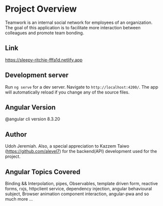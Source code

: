 # Project Overview

Teamwork is an internal social network for employees of an organization. The goal of this
application is to facilitate more interaction between colleagues and promote team bonding.

## Link
https://sleepy-ritchie-fffa1d.netlify.app

## Development server

Run `ng serve` for a dev server. Navigate to `http://localhost:4200/`. The app will automatically reload if you change any of the source files.

## Angular Version
@angular cli version 8.3.20

## Author
Udoh Jeremiah. Also, a special appreciation to Kazzem Taiwo (https://github.com/alevel7) for the backend(API) development used for the project.

## Angular Topics Covered
Binding && Interpolation, pipes, Observables, template driven form, reactive forms, rxjs, httpclient service, dependency injection, angular behavioural subject, Browser animation component interaction, angular-pwa and so much more ...

